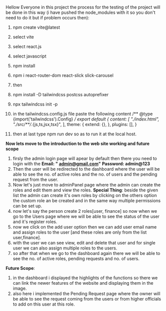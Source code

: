 Hellow Everyone
in this project the process for the testing of the project will be done in this way (i have pushed the node_modules with it so you don't need to do it but if problem occurs then):
1. npm create vite@latest
2. select vite
3. select react.js
4. select javascript
5. npm install
6. npm i react-router-dom react-slick slick-carousel
7. then
8. npm install -D tailwindcss postcss autoprefixer
9. npx tailwindcss init -p
10. in the tailwindcss.config.js file paste the following content
/** @type {import('tailwindcss').Config} */
export default {
  content: [
    "./index.html",
    "./src/**/*.{js,ts,jsx,tsx}",
  ],
  theme: {
    extend: {},
  },
  plugins: [],
}

11. then at last type npm run dev so as to run it at the local host.

**Now lets move to the introduction to the web site working and future scope**
1. firsly the admin login page will apear by default then there you need to login with the
   **Email: " admin@gmail.com"**
   **Password: admin@123**
2. Then the user will be redirected to the dashboard where the user will be able to see the no. of active roles and the no. of users and the pending request from the user.
3. Now let's just move to adminPanel page where the admin can create the roles and edit them and view the roles.
   **Special Thing**: beside the given list the admin can create it's own roles by clicking on the others option the custom role an be created and in the same way multiple permissions can be set up.
4. now let's say the person create 2 roles[user, finance] so now when we go to the Users page where we will be able to see the status of the user and it's register roles.
5. now we click on the add user option then we can add user email name and assign roles to the user [and these roles are only from the list user,finance].
6. with the user we can see view, edit and delete that user and for single user we can also assign multiple roles to the users.
7. so after that when we go to the dashboard again there we will be able to see the no. of active roles, pending requests and no. of users.

**Future Scope**:
1. in the dashboard i displayed the highlights of the functions so there we can link the newer features of the website and displaying them in the image.
2. also here i implemented the Pending Request page where the owner will be able to see the request coming from the users or from higher officials to add on this user at this role.
